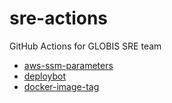 # sre-actions
GitHub Actions for GLOBIS SRE team

- [aws-ssm-parameters](aws-ssm-parameters)
- [deploybot](deploybot)
- [docker-image-tag](docker-image-tag)
